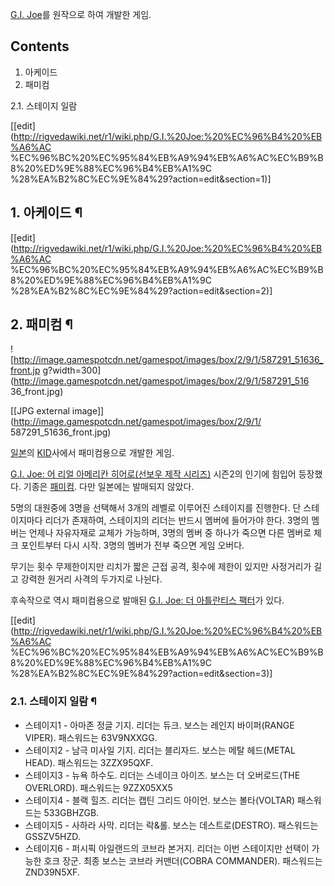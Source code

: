 [G.I. Joe](G.I.%20Joe.md)를 원작으로 하여 개발한 게임.

## Contents

    

1. 아케이드 
2. 패미컴 
    

2.1. 스테이지 일람

[[edit](http://rigvedawiki.net/r1/wiki.php/G.I.%20Joe:%20%EC%96%B4%20%EB%A6%AC
%EC%96%BC%20%EC%95%84%EB%A9%94%EB%A6%AC%EC%B9%B8%20%ED%9E%88%EC%96%B4%EB%A1%9C
%28%EA%B2%8C%EC%9E%84%29?action=edit&section=1)]

## 1. 아케이드 ¶

  

  

[[edit](http://rigvedawiki.net/r1/wiki.php/G.I.%20Joe:%20%EC%96%B4%20%EB%A6%AC
%EC%96%BC%20%EC%95%84%EB%A9%94%EB%A6%AC%EC%B9%B8%20%ED%9E%88%EC%96%B4%EB%A1%9C
%28%EA%B2%8C%EC%9E%84%29?action=edit&section=2)]

## 2. 패미컴 ¶

![http://image.gamespotcdn.net/gamespot/images/box/2/9/1/587291_51636_front.jp
g?width=300](http://image.gamespotcdn.net/gamespot/images/box/2/9/1/587291_516
36_front.jpg)

[[JPG external image]](http://image.gamespotcdn.net/gamespot/images/box/2/9/1/
587291_51636_front.jpg)

  
  
[일본](%EC%9D%BC%EB%B3%B8.md)의 [KID](KID.md)사에서 패미컴용으로 개발한 게임.

  

[G.I. Joe: 어 리얼 아메리칸 히어로(선보우 제작 시리즈)](G.I.%20Joe%3A%20%EC%96%B4%20%EB%A6%AC%EC%96%BC%20%EC%95%84%EB%A9%94%EB%A6%AC%EC%B9%B8%20%ED%9E%88%EC%96%B4%EB%A1%9C%28%EC%84%A0%EB%B3%B4%EC%9A%B0%20%EC%A0%9C%EC%9E%91%20%EC%8B%9C%EB%A6%AC%EC%A6%88%29.md) 시즌2의 인기에 힘입어 등장했다. 기종은 [패미컴](%ED%8C%A8%EB%AF%B8%EC%BB%B4.md). 다만
일본에는 발매되지 않았다.

  

5명의 대원중에 3명을 선택해서 3개의 레벨로 이루어진 스테이지를 진행한다. 단 스테이지마다 리더가 존재하여, 스테이지의 리더는 반드시
멤버에 들어가야 한다. 3명의 멤버는 언제나 자유자재로 교체가 가능하며, 3명의 멤버 중 하나가 죽으면 다른 멤버로 체크 포인트부터 다시
시작. 3명의 멤버가 전부 죽으면 게임 오버다.

  

무기는 횟수 무제한이지만 리치가 짧은 근접 공격, 횟수에 제한이 있지만 사정거리가 길고 강력한 원거리 사격의 두가지로 나뉜다.

  

후속작으로 역시 패미컴용으로 발매된 [G.I. Joe: 더 아틀란티스 팩터](G.I.%20Joe%3A%20%EB%8D%94%20%EC%95%84%ED%8B%80%EB%9E%80%ED%8B%B0%EC%8A%A4%20%ED%8C%A9%ED%84%B0.md)가 있다.

  

[[edit](http://rigvedawiki.net/r1/wiki.php/G.I.%20Joe:%20%EC%96%B4%20%EB%A6%AC
%EC%96%BC%20%EC%95%84%EB%A9%94%EB%A6%AC%EC%B9%B8%20%ED%9E%88%EC%96%B4%EB%A1%9C
%28%EA%B2%8C%EC%9E%84%29?action=edit&section=3)]

### 2.1. 스테이지 일람 ¶

  * 스테이지1 - 아마존 정글 기지. 리더는 듀크. 보스는 레인지 바이퍼(RANGE VIPER). 패스워드는 63V9NXXGG.
  * 스테이지2 - 남극 미사일 기지. 리더는 블리자드. 보스는 메탈 헤드(METAL HEAD). 패스워드는 3ZZX95QXF.
  * 스테이지3 - 뉴욕 하수도. 리더는 스네이크 아이즈. 보스는 더 오버로드(THE OVERLORD). 패스워드는 9ZZX05XX5
  * 스테이지4 - 블랙 힐즈. 리더는 캡틴 그리드 아이언. 보스는 볼타(VOLTAR) 패스워드는 533GBHZGB.
  * 스테이지5 - 사하라 사막. 리더는 락&롤. 보스는 데스트로(DESTRO). 패스워드는 GSSZV5HZD.
  * 스테이지6 - 퍼시픽 아일랜드의 코브라 본거지. 리더는 이번 스테이지만 선택이 가능한 호크 장군. 최종 보스는 코브라 커맨더(COBRA COMMANDER). 패스워드는 ZND39N5XF.

